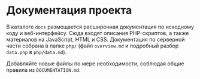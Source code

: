 # Документация проекта

В каталоге `docs` размещается расширенная документация по исходному коду и веб-интерфейсу. Сюда входят описания PHP-скриптов, а также материалов на JavaScript, HTML и CSS.
Документация по серверной части собрана в папке `php/` (файл `overview.md` и подробный разбор `data.php` в `php/data.md`).

Добавляйте новые файлы по мере необходимости, соблюдая общие правила из `DOCUMENTATION.md`.
